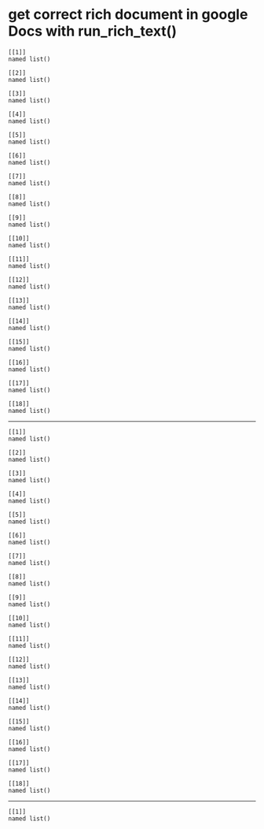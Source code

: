# get correct rich document in google Docs with run_rich_text()

    [[1]]
    named list()
    
    [[2]]
    named list()
    
    [[3]]
    named list()
    
    [[4]]
    named list()
    
    [[5]]
    named list()
    
    [[6]]
    named list()
    
    [[7]]
    named list()
    
    [[8]]
    named list()
    
    [[9]]
    named list()
    
    [[10]]
    named list()
    
    [[11]]
    named list()
    
    [[12]]
    named list()
    
    [[13]]
    named list()
    
    [[14]]
    named list()
    
    [[15]]
    named list()
    
    [[16]]
    named list()
    
    [[17]]
    named list()
    
    [[18]]
    named list()
    

---

    [[1]]
    named list()
    
    [[2]]
    named list()
    
    [[3]]
    named list()
    
    [[4]]
    named list()
    
    [[5]]
    named list()
    
    [[6]]
    named list()
    
    [[7]]
    named list()
    
    [[8]]
    named list()
    
    [[9]]
    named list()
    
    [[10]]
    named list()
    
    [[11]]
    named list()
    
    [[12]]
    named list()
    
    [[13]]
    named list()
    
    [[14]]
    named list()
    
    [[15]]
    named list()
    
    [[16]]
    named list()
    
    [[17]]
    named list()
    
    [[18]]
    named list()
    

---

    [[1]]
    named list()
    

